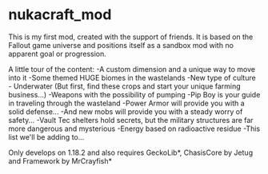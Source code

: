 # nukacraft_mod
This is my first mod, created with the support of friends. It is based on the Fallout game universe and positions itself as a sandbox mod with no apparent goal or progression.

A little tour of the content:
-A custom dimension and a unique way to move into it
-Some themed HUGE biomes in the wastelands
-New type of culture - Underwater (But first, find these crops and start your unique farming business...)
-Weapons with the possibility of pumping 
-Pip Boy is your guide in traveling through the wasteland
-Power Armor will provide you with a solid defense...
-And new mobs will provide you with a steady worry of safety...
-Vault Tec shelters hold secrets, but the military structures are far more dangerous and mysterious
-Energy based on radioactive residue
-This list we'll be adding to...


Only develops on 1.18.2 and also requires GeckoLib*, ChasisCore by Jetug and Framework by MrCrayfish*

